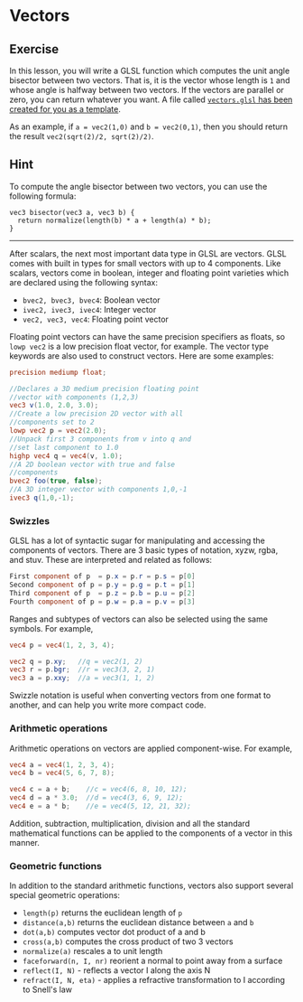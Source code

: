 # Vectors

## Exercise

In this lesson, you will write a GLSL function which computes the unit angle bisector between two vectors.  That is, it is the vector whose length is `1` and whose angle is halfway between two vectors.  If the vectors are parallel or zero, you can return whatever you want. A file called <a href="/open/intro-3">`vectors.glsl` has been created for you as a template</a>.

As an example, if `a = vec2(1,0)` and `b = vec2(0,1)`, then you should return the result `vec2(sqrt(2)/2, sqrt(2)/2)`.

## Hint

To compute the angle bisector between two vectors, you can use the following formula:

```
vec3 bisector(vec3 a, vec3 b) {
  return normalize(length(b) * a + length(a) * b);
}
```

***

After scalars, the next most important data type in GLSL are vectors.  GLSL comes with built in types for small vectors with up to 4 components.  Like scalars, vectors come in boolean, integer and floating point varieties which are declared using the following syntax:

* `bvec2, bvec3, bvec4`: Boolean vector
* `ivec2, ivec3, ivec4`: Integer vector
* `vec2, vec3, vec4`: Floating point vector

Floating point vectors can have the same precision specifiers as floats, so `lowp vec2` is a low precision float vector, for example.  The vector type keywords are also used to construct vectors.  Here are some examples:

```glsl
precision mediump float;

//Declares a 3D medium precision floating point
//vector with components (1,2,3)
vec3 v(1.0, 2.0, 3.0);
//Create a low precision 2D vector with all
//components set to 2
lowp vec2 p = vec2(2.0);  
//Unpack first 3 components from v into q and
//set last component to 1.0
highp vec4 q = vec4(v, 1.0);  
//A 2D boolean vector with true and false
//components
bvec2 foo(true, false);
//A 3D integer vector with components 1,0,-1
ivec3 q(1,0,-1);
```

### Swizzles

GLSL has a lot of syntactic sugar for manipulating and accessing the components of vectors.  There are 3 basic types of notation, xyzw, rgba, and stuv.  These are interpreted and related as follows:

```glsl
First component of p  = p.x = p.r = p.s = p[0]
Second component of p = p.y = p.g = p.t = p[1]
Third component of p  = p.z = p.b = p.u = p[2]
Fourth component of p = p.w = p.a = p.v = p[3]
```

Ranges and subtypes of vectors can also be selected using the same symbols.  For example,

```glsl
vec4 p = vec4(1, 2, 3, 4);

vec2 q = p.xy;   //q = vec2(1, 2)
vec3 r = p.bgr;  //r = vec3(3, 2, 1)
vec3 a = p.xxy;  //a = vec3(1, 1, 2)
```

Swizzle notation is useful when converting vectors from one format to another, and can help you write more compact code.

### Arithmetic operations

Arithmetic operations on vectors are applied component-wise.  For example,

```glsl
vec4 a = vec4(1, 2, 3, 4);
vec4 b = vec4(5, 6, 7, 8);

vec4 c = a + b;    //c = vec4(6, 8, 10, 12);
vec4 d = a * 3.0;  //d = vec4(3, 6, 9, 12);
vec4 e = a * b;    //e = vec4(5, 12, 21, 32);
```

Addition, subtraction, multiplication, division and all the standard mathematical functions can be applied to the components of a vector in this manner.

### Geometric functions

In addition to the standard arithmetic functions, vectors also support several special geometric operations:

* `length(p)` returns the euclidean length of `p`
* `distance(a,b)` returns the euclidean distance between `a` and `b`
* `dot(a,b)` computes vector dot product of a and b
* `cross(a,b)` computes the cross product of two 3 vectors
* `normalize(a)` rescales a to unit length
* `faceforward(n, I, nr)` reorient a normal to point away from a surface
* `reflect(I, N)` - reflects a vector I along the axis N
* `refract(I, N, eta)` - applies a refractive transformation to I according to Snell's law
